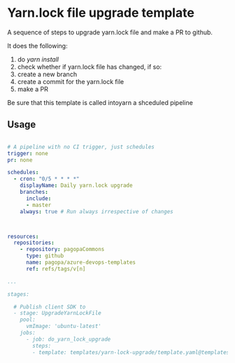 # Yarn.lock file upgrade template

A sequence of steps to upgrade yarn.lock file and make a PR to github. 

It does the following:

1. do _yarn install_ 
1. check whether if yarn.lock file has changed, if so:
  1. create a new branch
  1. create a commit for the yarn.lock file
  1. make a PR

Be sure that this template is called intoyarn a shceduled pipeline


## Usage

```yaml

# A pipeline with no CI trigger, just schedules
trigger: none
pr: none

schedules:
  - cron: "0/5 * * * *"
    displayName: Daily yarn.lock upgrade
    branches:
      include:
      - master
    always: true # Run always irrespective of changes



resources:
  repositories:
    - repository: pagopaCommons
      type: github
      name: pagopa/azure-devops-templates
      ref: refs/tags/v[n]

...

stages:

  # Publish client SDK to 
  - stage: UpgradeYarnLockFile
    pool:
      vmImage: 'ubuntu-latest'
    jobs:
      - job: do_yarn_lock_upgrade   
        steps:
        - template: templates/yarn-lock-upgrade/template.yaml@templates

```
